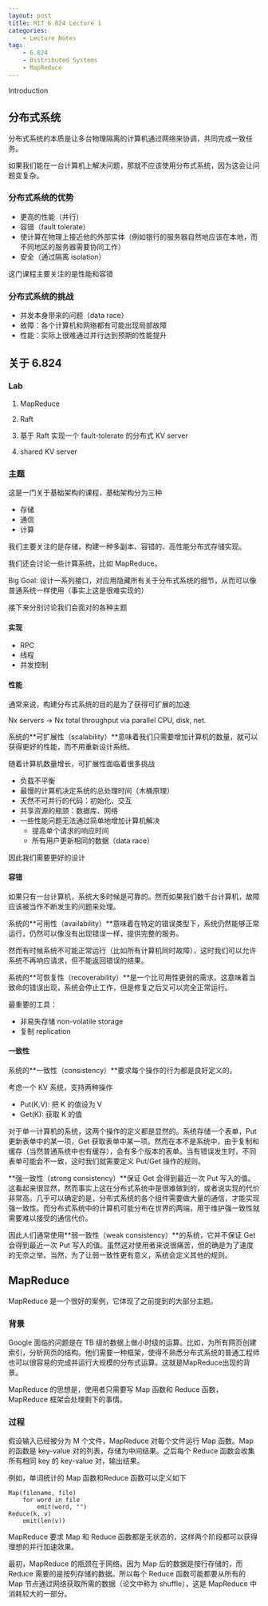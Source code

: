 ```yaml
---
layout: post
title: MIT 6.824 Lecture 1
categories: 
    - Lecture Notes
tag:
    - 6.824
    - Distributed Systems
    - MapReduce
---
```


Introduction

## 分布式系统

分布式系统的本质是让多台物理隔离的计算机通过网络来协调，共同完成一致任务。

如果我们能在一台计算机上解决问题，那就不应该使用分布式系统，因为这会让问题变复杂。

### 分布式系统的优势

- 更高的性能（并行）
- 容错（fault tolerate）
- 使计算在物理上接近他的外部实体（例如银行的服务器自然地应该在本地，而不同地区的服务器需要协同工作）
- 安全（通过隔离 isolation）

这门课程主要关注的是性能和容错

### 分布式系统的挑战

- 并发本身带来的问题（data race）
- 故障：各个计算机和网络都有可能出现局部故障
- 性能：实际上很难通过并行达到预期的性能提升

## 关于 6.824

### Lab

1. MapReduce

2. Raft

3. 基于 Raft 实现一个 fault-tolerate 的分布式 KV server

4. shared KV server

### 主题

这是一门关于基础架构的课程，基础架构分为三种
- 存储
- 通信
- 计算

我们主要关注的是存储，构建一种多副本、容错的、高性能分布式存储实现。

我们还会讨论一些计算系统，比如 MapReduce。

Big Goal: 设计一系列接口，对应用隐藏所有关于分布式系统的细节，从而可以像普通系统一样使用（事实上这是很难实现的）

接下来分别讨论我们会面对的各种主题

#### 实现

- RPC
- 线程
- 并发控制

#### 性能

通常来说，构建分布式系统的目的是为了获得可扩展的加速

Nx servers -> Nx total throughput via parallel CPU, disk, net.

系统的**可扩展性（scalability）**意味着我们只需要增加计算机的数量，就可以获得更好的性能，而不用重新设计系统。

随着计算机数量增长，可扩展性面临着很多挑战
- 负载不平衡
- 最慢的计算机决定系统的总处理时间（木桶原理）
- 天然不可并行的代码：初始化、交互
- 共享资源的瓶颈：数据库、网络
- 一些性能问题无法通过简单地增加计算机解决
  - 提高单个请求的响应时间
  - 所有用户更新相同的数据（data race）

因此我们需要更好的设计

#### 容错

如果只有一台计算机，系统大多时候是可靠的。然而如果我们数千台计算机，故障应该被当作不断发生的问题来处理。

系统的**可用性（availability）**意味着在特定的错误类型下，系统仍然能够正常运行，仍然可以像没有出现错误一样，提供完整的服务。

然而有时候系统不可能正常运行（比如所有计算机同时故障），这时我们可以允许系统不再响应请求，但不能返回错误的结果。

系统的**可恢复性（recoverability）**是一个比可用性更弱的需求。这意味着当致命的错误出现，系统会停止工作，但是修复之后又可以完全正常运行。

最重要的工具：
- 非易失存储 non-volatile storage
- 复制 replication

#### 一致性

系统的**一致性（consistency）**要求每个操作的行为都是良好定义的。

考虑一个 KV 系统，支持两种操作
- Put(K,V): 把 K 的值设为 V
- Get(K): 获取 K 的值

对于单一计算机的系统，这两个操作的定义都是显然的。系统存储一个表单，Put 更新表单中的某一项，Get 获取表单中某一项。然而在本不是系统中，由于复制和缓存（当然普通系统中也有缓存），会有多个版本的表单。当有错误发生时，不同表单可能会不一致，这时我们就需要定义 Put/Get 操作的规则。

**强一致性（strong consistency）**保证 Get 会得到最近一次 Put 写入的值。这看起来很显然，然而事实上这在分布式系统中是很难做到的，或者说实现的代价非常高。几乎可以确定的是，分布式系统的各个组件需要做大量的通信，才能实现强一致性。而分布式系统中的计算机可能分布在世界的两端，用于维护强一致性就需要难以接受的通信代价。

因此人们通常使用**弱一致性（weak consistency）**的系统，它并不保证 Get 会得到最近一次 Put 写入的值。虽然这对使用者来说很痛苦，但的确是为了速度的无奈之举。当然，为了让弱一致性更有意义，系统会定义其他的规则。

## MapReduce

MapReduce 是一个很好的案例，它体现了之前提到的大部分主题。

### 背景

Google 面临的问题是在 TB 级的数据上做小时级的运算。比如，为所有网页创建索引，分析网页的结构。他们需要一种框架，使得不熟悉分布式系统的普通工程师也可以很容易的完成并运行大规模的分布式运算。这就是MapReduce出现的背景。

MapReduce 的思想是，使用者只需要写 Map 函数和 Reduce 函数，MapReduce 框架会处理剩下的事情。

### 过程

假设输入已经被分为 M 个文件，MapReduce 对每个文件运行 Map 函数。Map 的函数是 key-value 对的列表，存储为中间结果。之后每个 Reduce 函数会收集所有相同 key 的 key-value 对，输出结果。

例如，单词统计的 Map 函数和Reduce 函数可以定义如下
```
Map(filename, file)
    for word in file
        emit(word, "")
Reduce(k, v)
    emit(len(v))
```

MapReduce 要求 Map 和 Reduce 函数都是无状态的，这样两个阶段都可以获得理想的并行加速效果。

最初，MapReduce 的瓶颈在于网络。因为 Map 后的数据是按行存储的，而 Reduce 需要的是按列存储的数据。所以每个 Reduce 函数可能都要从所有的 Map 节点通过网络获取所需的数据（论文中称为 shuffle），这是 MapReduce 中消耗较大的一部分。